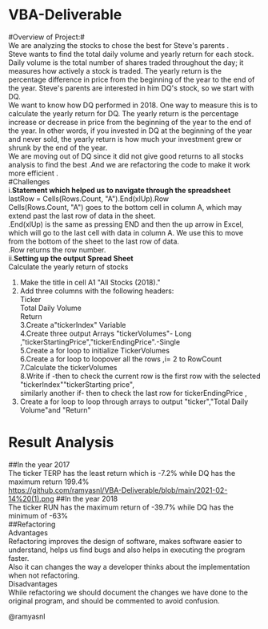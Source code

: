 # VBA-Deliverable
#Overview of Project:#<br/>
We are analyzing the stocks to chose the best for Steve's parents .<br/>
Steve wants to find the total daily volume and yearly return for each stock. Daily volume is the total number of shares traded throughout the day; it measures how actively a stock is traded. The yearly return is the percentage difference in price from the beginning of the year to the end of the year. Steve's parents are interested in him DQ's stock, so we start with DQ.<br/>
We want to know how DQ performed in 2018. One way to measure this is to calculate the yearly return for DQ. The yearly return is the percentage increase or decrease in price from the beginning of the year to the end of the year. In other words, if you invested in DQ at the beginning of the year and never sold, the yearly return is how much your investment grew or shrunk by the end of the year.<br/>
We are moving out of DQ since it did not give good returns to all stocks analysis to find the best .And we are refactoring the code to make it work more efficient .<br/>
#Challenges <br/>
i.**Statement which helped us to navigate through the spreadsheet<br/>**
lastRow = Cells(Rows.Count, "A").End(xlUp).Row<br/>
Cells(Rows.Count, "A") goes to the bottom cell in column A, which may extend past the last row of data in the sheet.<br/>
.End(xlUp) is the same as pressing END and then the up arrow in Excel, which will go to the last cell with data in column A. We use this to move from the bottom of the sheet to the last row of data.<br/>
.Row returns the row number.<br/>
 ii.**Setting up the output Spread Sheet<br/>**
  Calculate the yearly return of  stocks<br/>
 1.	Make the title in cell A1 "All Stocks (2018)."<br/>
 2.	Add three columns with the following headers:<br/>
	  Ticker<br/>
	  Total Daily Volume<br/>
	   Return <br/>
 3.Create a"tickerIndex" Variable<br/>
 4.Create three output Arrays "tickerVolumes"- Long ,"tickerStartingPrice","tickerEndingPrice".-Single <br/>
 5.Create a for loop to initialize TickerVolumes<br/>
 6.Create a for loop to loopover all the rows ,i= 2 to RowCount<br/>
 7.Calculate the tickerVolumes<br/>
 8.Write if -then to check the current row is the first row with the selected "tickerIndex""tickerStarting price",<br/>
   similarly another if- then to check the last row for tickerEndingPrice ,<br/>
 9. Create a for loop to loop through arrays to output "ticker","Total Daily Volume"and "Return"<br/>
 
 #  Result Analysis<br/>

##In the year 2017<br/>
The ticker TERP has the least return which is -7.2% while DQ has the maximum return 199.4% <br/>
https://github.com/ramyasnl/VBA-Deliverable/blob/main/2021-02-14%20(1).png
##In the year 2018<br/>
The ticker RUN has the maximum return of -39.7% while DQ has the minimum of -63%<br/>
##Refactoring<br/>
Advantages<br/>Refactoring improves the design of software, makes software easier to understand, helps us find bugs and also helps in executing the program faster.<br/>
Also it can changes the way a developer thinks about the implementation when not refactoring. <br/>
Disadvantages<br/>While refactoring we should document the changes we have done to the original program, and should be commented  to avoid confusion.






@ramyasnl
